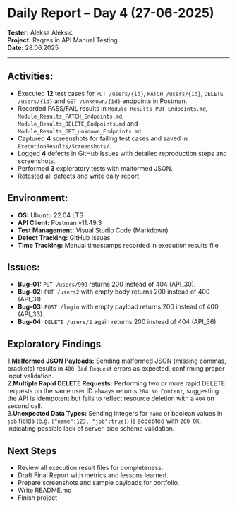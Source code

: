 # Daily Report – Day 4 (27-06-2025)

**Tester:** Aleksa Aleksić  
**Project:** Reqres.in API Manual Testing  
**Date:** 28.06.2025

---

## Activities:
- Executed **12** test cases for `PUT /users/{id}`, `PATCH /users/{id}`, `DELETE /users/{id}` and `GET /unknown/{id}` endpoints in Postman.  
- Recorded PASS/FAIL results in `Module_Results_PUT_Endpoints.md`, `Module_Results_PATCH_Endpoints.md`, `Module_Results_DELETE_Endpoints.md` and `Module_Results_GET_unknown_Endpoints.md`.  
- Captured **4** screenshots for failing test cases and saved in `ExecutionResults/Screenshots/`.  
- Logged **4** defects in GitHub Issues with detailed reproduction steps and screenshots.  
- Performed **3** exploratory tests with malformed JSON.
- Retested all defects and write daily report  

## Environment:
- **OS:** Ubuntu 22.04 LTS  
- **API Client:** Postman v11.49.3  
- **Test Management:** Visual Studio Code (Markdown)  
- **Defect Tracking:** GitHub Issues  
- **Time Tracking:** Manual timestamps recorded in execution results file

## Issues:
- **Bug-01:** `PUT /users/999` returns 200 instead of 404 (API_30).  
- **Bug-02:** `PUT /users2` with empty body returns 200 instead of 400 (API_31).  
- **Bug-03:** `POST /login` with empty payload returns 200 instead of 400 (API_33). 
- **Bug-04:** `DELETE /users/2` again returns 200 instead of 404   (API_36)

## Exploratory Findings  
1.**Malformed JSON Payloads:** Sending malformed JSON (missing commas, brackets) results in `400 Bad Request` errors as expected, confirming proper input validation.    
2.**Multiple Rapid DELETE Requests:** Performing two or more rapid DELETE requests on the same user ID always returns `204 No Content`, suggesting the API is idempotent but fails to reflect resource deletion with a `404` on second call.  
3.**Unexpected Data Types:** Sending integers for `name` or boolean values in `job` fields (e.g. `{"name":123, "job":true}`) is accepted with `200 OK`, indicating possible lack of server-side schema validation.  

## Next Steps
- Review all execution result files for completeness.  
- Draft Final Report with metrics and lessons learned.  
- Prepare screenshots and sample payloads for portfolio.
- Write README.md
- Finish project
